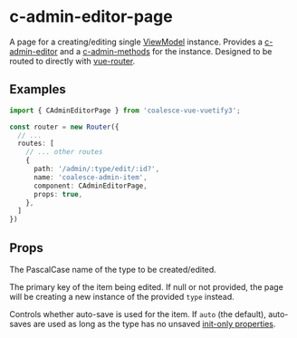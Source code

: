 # c-admin-editor-page

<!-- MARKER:summary -->
    
A page for a creating/editing single [ViewModel](/stacks/vue/layers/viewmodels.md) instance. Provides a [c-admin-editor](/stacks/vue/coalesce-vue-vuetify/components/c-admin-editor.md) and a [c-admin-methods](/stacks/vue/coalesce-vue-vuetify/components/c-admin-methods.md) for the instance. Designed to be routed to directly with [vue-router](https://router.vuejs.org/).

<!-- MARKER:summary-end -->

## Examples

``` ts
import { CAdminEditorPage } from 'coalesce-vue-vuetify3';

const router = new Router({
  // ...
  routes: [
    // ... other routes
    {
      path: '/admin/:type/edit/:id?',
      name: 'coalesce-admin-item',
      component: CAdminEditorPage,
      props: true,
    },
  ]
})
```

## Props

<Prop def="type: string" lang="ts" />

The PascalCase name of the type to be created/edited.

<Prop def="id?: number | string" lang="ts" />

The primary key of the item being edited. If null or not provided, the page will be creating a new instance of the provided `type` instead.

<Prop def="autoSave?: 'auto' | boolean = 'auto'" lang="ts" />

Controls whether auto-save is used for the item. If `auto` (the default), auto-saves are used as long as the type has no unsaved [init-only properties](/modeling/model-components/properties.md#init-only-properties).


